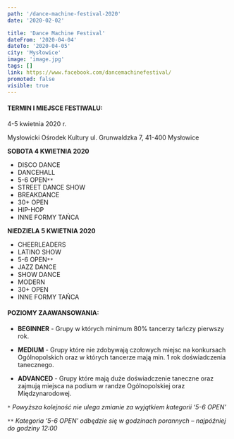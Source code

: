 ```yaml
---
path: '/dance-machine-festival-2020'
date: '2020-02-02'

title: 'Dance Machine Festival'
dateFrom: '2020-04-04'
dateTo: '2020-04-05'
city: 'Mysłowice'
image: 'image.jpg'
tags: []
link: https://www.facebook.com/dancemachinefestival/
promoted: false
visible: true
---
```

#### TERMIN I MIEJSCE FESTIWALU:

4-5 kwietnia 2020 r. 

Mysłowicki Ośrodek Kultury ul. Grunwaldzka 7, 41-400 Mysłowice

**SOBOTA 4 KWIETNIA 2020**
- DISCO DANCE
- DANCEHALL
- 5-6 OPEN`**`
- STREET DANCE SHOW
- BREAKDANCE
- 30+ OPEN
- HIP-HOP
- INNE FORMY TAŃCA

**NIEDZIELA 5 KWIETNIA 2020**
- CHEERLEADERS
- LATINO SHOW
- 5-6 OPEN`**`
- JAZZ DANCE
- SHOW DANCE 
- MODERN
- 30+ OPEN
- INNE FORMY TAŃCA

#### POZIOMY ZAAWANSOWANIA:

- **BEGINNER** - Grupy w których minimum 80% tancerzy tańczy pierwszy rok.

- **MEDIUM** - Grupy które nie zdobywają czołowych miejsc na konkursach Ogólnopolskich oraz w 
których 
tancerze mają min. 1 rok doświadczenia tanecznego. 

- **ADVANCED** - Grupy które mają duże doświadczenie taneczne oraz zajmują miejsca na podium w 
randze 
Ogólnopolskiej oraz Międzynarodowej.


`*` *Powyższa kolejność nie ulega zmianie za wyjątkiem kategorii ‘5-6 OPEN’*

`**` *Kategoria ‘5-6 OPEN’ odbędzie się w godzinach porannych – najpóźniej do godziny 12:00* 
